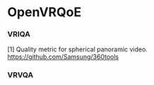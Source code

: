 # OpenVRQoE

### VRIQA
[1] Quality metric for spherical panoramic video.<tr>
https://github.com/Samsung/360tools

### VRVQA
